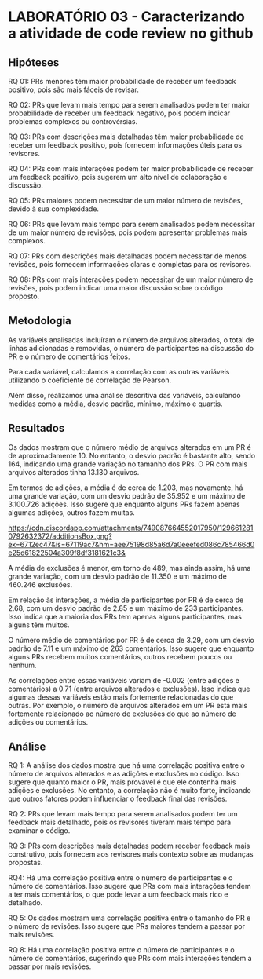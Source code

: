 # LABORATÓRIO 03 - Caracterizando a atividade de code review no github

## Hipóteses

RQ 01: PRs menores têm maior probabilidade de receber um feedback positivo, pois são mais fáceis de revisar.

RQ 02: PRs que levam mais tempo para serem analisados podem ter maior probabilidade de receber um feedback negativo, pois podem indicar problemas complexos ou controvérsias.

RQ 03: PRs com descrições mais detalhadas têm maior probabilidade de receber um feedback positivo, pois fornecem informações úteis para os revisores.

RQ 04: PRs com mais interações podem ter maior probabilidade de receber um feedback positivo, pois sugerem um alto nível de colaboração e discussão.

RQ 05: PRs maiores podem necessitar de um maior número de revisões, devido à sua complexidade.

RQ 06: PRs que levam mais tempo para serem analisados podem necessitar de um maior número de revisões, pois podem apresentar problemas mais complexos.

RQ 07: PRs com descrições mais detalhadas podem necessitar de menos revisões, pois fornecem informações claras e completas para os revisores.

RQ 08: PRs com mais interações podem necessitar de um maior número de revisões, pois podem indicar uma maior discussão sobre o código proposto.

## Metodologia

As variáveis analisadas incluíram o número de arquivos alterados, o total de linhas adicionadas e removidas, o número de participantes na discussão do PR e o número de comentários feitos.

Para cada variável, calculamos a correlação com as outras variáveis utilizando o coeficiente de correlação de Pearson. 

Além disso, realizamos uma análise descritiva das variáveis, calculando medidas como a média, desvio padrão, mínimo, máximo e quartis. 

## Resultados

Os dados mostram que o número médio de arquivos alterados em um PR é de aproximadamente 10. No entanto, o desvio padrão é bastante alto, sendo 164, indicando uma grande variação no tamanho dos PRs. O PR com mais arquivos alterados tinha 13.130 arquivos.

Em termos de adições, a média é de cerca de 1.203, mas novamente, há uma grande variação, com um desvio padrão de 35.952 e um máximo de 3.100.726 adições. Isso sugere que enquanto alguns PRs fazem apenas algumas adições, outros fazem muitas.

https://cdn.discordapp.com/attachments/749087664552017950/1296612810792632372/additionsBox.png?ex=6712ec47&is=67119ac7&hm=aee75198d85a6d7a0eeefed086c785466d0e25d61822504a309f8df3181621c3&

A média de exclusões é menor, em torno de 489, mas ainda assim, há uma grande variação, com um desvio padrão de 11.350 e um máximo de 460.246 exclusões.

Em relação às interações, a média de participantes por PR é de cerca de 2.68, com um desvio padrão de 2.85 e um máximo de 233 participantes. Isso indica que a maioria dos PRs tem apenas alguns participantes, mas alguns têm muitos.

O número médio de comentários por PR é de cerca de 3.29, com um desvio padrão de 7.11 e um máximo de 263 comentários. Isso sugere que enquanto alguns PRs recebem muitos comentários, outros recebem poucos ou nenhum.

As correlações entre essas variáveis variam de -0.002 (entre adições e comentários) a 0.71 (entre arquivos alterados e exclusões). Isso indica que algumas dessas variáveis estão mais fortemente relacionadas do que outras. Por exemplo, o número de arquivos alterados em um PR está mais fortemente relacionado ao número de exclusões do que ao número de adições ou comentários.

## Análise

RQ 1: A análise dos dados mostra que há uma correlação positiva entre o número de arquivos alterados e as adições e exclusões no código. Isso sugere que quanto maior o PR, mais provável é que ele contenha mais adições e exclusões. No entanto, a correlação não é muito forte, indicando que outros fatores podem influenciar o feedback final das revisões.

RQ 2: PRs que levam mais tempo para serem analisados podem ter um feedback mais detalhado, pois os revisores tiveram mais tempo para examinar o código.

RQ 3: PRs com descrições mais detalhadas podem receber feedback mais construtivo, pois fornecem aos revisores mais contexto sobre as mudanças propostas.

RQ4: Há uma correlação positiva entre o número de participantes e o número de comentários. Isso sugere que PRs com mais interações tendem a ter mais comentários, o que pode levar a um feedback mais rico e detalhado.

RQ 5: Os dados mostram uma correlação positiva entre o tamanho do PR e o número de revisões. Isso sugere que PRs maiores tendem a passar por mais revisões.

RQ 8: Há uma correlação positiva entre o número de participantes e o número de comentários, sugerindo que PRs com mais interações tendem a passar por mais revisões.
